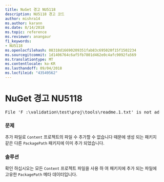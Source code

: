 ```yaml
---
title: NuGet 경고 NU5118
description: NU5118 경고 코드
author: mishra14
ms.author: karann
ms.date: 8/14/2018
ms.topic: reference
ms.reviewer: anangaur
f1_keywords:
- NU5118
ms.openlocfilehash: 08318d16690209351fab83c695020f15f1502234
ms.sourcegitcommit: 1d1406764c6af5fb7801d462e0c4afc9092fa569
ms.translationtype: MT
ms.contentlocale: ko-KR
ms.lasthandoff: 09/04/2018
ms.locfileid: "43549562"
---
```

# <a name="nuget-warning-nu5118"></a>NuGet 경고 NU5118
<pre>File 'F :\validation\test\proj\tools\readme.1.txt' is not added because the package already contains file 'tools\readme.txt'</pre>

### <a name="issue"></a>문제

추가 파일로 `Content` 프로젝트의 파일 수 추가할 수 없습니다 때문에 생성 되는 패키지 같은 다른 `PackagePath` 패키지에 이미 추가 되었습니다.


### <a name="solution"></a>솔루션

확인 하십시오는 모든 `Content` 프로젝트 파일을 사용 하 여 패키지에 추가 되는 파일에 고유한 `PackagePath` 메타 데이터입니다.

